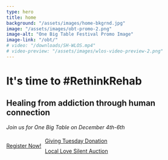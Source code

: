 ```yaml
---
type: hero
title: home
background: "/assets/images/home-bkgrnd.jpg"
image: "/assets/images/obt-promo-2.png"
image-alt: "One Big Table Festival Promo Image"
image-link: "/obt/"
# video: "/downloads/SH-WLOS.mp4"
# video-preview: "/assets/images/wlos-video-preview-2.png"
---
```


# It's time to <span class="emphasized-header">#RethinkRehab</span>

## Healing from addiction through human connection

_Join us for <span class="emphasized-header">One Big Table</span> on December 4th-6th_

<p>
  <div class="button-container" style="display: flex; flex-flow: row wrap; align-items: stretch;">
    <a href="/obt/" class="button cta button-magenta" style="margin: 5px 10px 5px 0; align-self: stretch; display: flex; align-items: center; justify-content: center;">Register Now!</a>
    <div class="button-stack" style="display: flex; flex-direction: column; align-items: stretch;">
      <a href="/giving" target="_blank" class="button" style="margin: 5px; margin-left: 0;">Giving Tuesday Donation</a>
      <a href="https://www.auctria.com/auction/OBT" target="_blank" class="button button-slate" style="margin: 5px; margin-left: 0;">Local Love Silent Auction</a>
    </div>
  </div>
</p>
